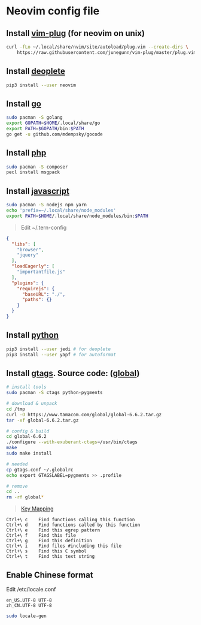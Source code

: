 # Neovim config file

## Install [vim-plug](https://github.com/junegunn/vim-plug#neovim) (for neovim on unix)

```bash
curl -fLo ~/.local/share/nvim/site/autoload/plug.vim --create-dirs \
    https://raw.githubusercontent.com/junegunn/vim-plug/master/plug.vim
```


## Install [deoplete](https://github.com/Shougo/deoplete.nvim#requirements)

```bash
pip3 install --user neovim
```


## Install [go](https://github.com/zchee/deoplete-go#3-install-latest-of-gocode)

```bash
sudo pacman -S golang
export GOPATH=$HOME/.local/share/go
export PATH=$GOPATH/bin:$PATH
go get -u github.com/mdempsky/gocode
```


## Install [php](https://github.com/lvht/phpcd.vim#system-requirement)

```bash
sudo pacman -S composer
pecl install msgpack
```


## Install [javascript](https://github.com/carlitux/deoplete-ternjs#required)

```bash
sudo pacman -S nodejs npm yarn
echo 'prefix=~/.local/share/node_modules'
export PATH=$HOME/.local/share/node_modules/bin:$PATH
```

> Edit ~/.tern-config

```json
{
  "libs": [
    "browser",
    "jquery"
  ],
  "loadEagerly": [
    "importantfile.js"
  ],
  "plugins": {
    "requirejs": {
      "baseURL": "./",
      "paths": {}
    }
  }
}
```


## Install [python](https://github.com/zchee/deoplete-jedi#required)

```bash
pip3 install --user jedi # for deoplete
pip3 install --user yapf # for autoformat
```


## Install [gtags](https://spacevim.org/layers/tags/). Source code: ([global](https://www.gnu.org/software/global/download.html))

```bash
# install tools
sudo pacman -S ctags python-pygments

# download & unpack
cd /tmp
curl -O https://www.tamacom.com/global/global-6.6.2.tar.gz
tar -xf global-6.6.2.tar.gz

# config & build
cd global-6.6.2
./configure --with-exuberant-ctags=/usr/bin/ctags
make
sudo make install

# needed
cp gtags.conf ~/.globalrc
echo export GTAGSLABEL=pygments >> .profile

# remove
cd ..
rm -rf global*
```

> [Key Mapping](https://github.com/jsfaint/gen_tags.vim#key-mapping)

```vim
Ctrl+\ c    Find functions calling this function
Ctrl+\ d    Find functions called by this function
Ctrl+\ e    Find this egrep pattern
Ctrl+\ f    Find this file
Ctrl+\ g    Find this definition
Ctrl+\ i    Find files #including this file
Ctrl+\ s    Find this C symbol
Ctrl+\ t    Find this text string
```

## Enable Chinese format

Edit /etc/locale.conf

```
en_US.UTF-8 UTF-8
zh_CN.UTF-8 UTF-8
```

```bash
sudo locale-gen
```
